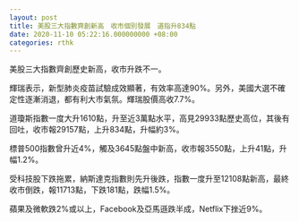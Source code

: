 ```yaml
---
layout: post
title: 美股三大指數齊創新高　收市個別發展　道指升834點
date: 2020-11-10 05:22:16.000000000 +08:00
categories: rthk
---
```


美股三大指數齊創歷史新高，收市升跌不一。

輝瑞表示，新型肺炎疫苗試驗成效顯著，有效率高達90%。另外，美國大選不確定性逐漸消退，都有利大市氣氛。輝瑞股價高收7.7%。

道瓊斯指數一度大升1610點，升至近3萬點水平，高見29933點歷史高位，其後有回吐，收市報29157點，上升834點，升幅約3%。

標普500指數曾升近4%，觸及3645點盤中新高，收市報3550點，上升41點，升幅1.2%。

受科技股下跌拖累，納斯達克指數則先升後跌，指數一度升至12108點新高，最終收市倒跌，報11713點，下跌181點，跌幅1.5%。

蘋果及微軟跌2%或以上，Facebook及亞馬遜跌半成，Netflix下挫近9%。
